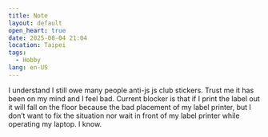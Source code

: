 ```yaml
---
title: Note
layout: default
open_heart: true
date: 2025-08-04 21:04
location: Taipei
tags: 
  - Hobby
lang: en-US
---
```


I understand I still owe many people anti-js js club stickers. Trust me it has been on my mind and I feel bad. Current blocker is that if I print the label out it will fall on the floor because the bad placement of my label printer, but I don’t want to fix the situation nor wait in front of my label printer while operating my laptop. I know.

